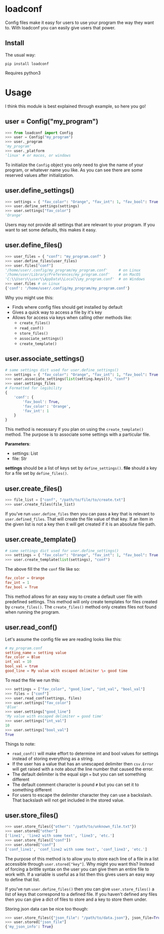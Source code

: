 # loadconf

Config files make it easy for users to use your program the way they
want to. With loadconf you can easily give users that power.

## Install

The usual way:

`pip install loadconf`

Requires python3

# Usage

I think this module is best explained through example, so here you go!

## user = Config("my_program")

``` python
>>> from loadconf import Config
>>> user = Config("my_program")
>>> user._program
'my_program'
>>> user._platform
'linux' # or macos, or windows
```

To initialize the `Config` object you only need to give the name of your
program, or whatever name you like. As you can see there are some
reserved values after initialization.

## user.define_settings()

``` python
>>> settings = { "fav_color": "Orange", "fav_int": 1, "fav_bool": True }
>>> user.define_settings(settings)
>>> user.settings["fav_color"]
'Orange'
```

Users may not provide all settings that are relevant to your program. If
you want to set some defaults, this makes it easy.

## user.define_files()

``` python
>>> user_files = { "conf": "my_program.conf" }
>>> user.define_files(user_files)
>>> user.files["conf"]
'/home/user/.config/my_program/my_program.conf'     # on Linux
'/home/user/Library/Preferences/my_program.conf'    # on MacOS
'C:\\Users\\user\\AppData\\Local\\my_program.conf'  # on Windows
>>> user.files # on Linux
{'conf': '/home/user/.config/my_program/my_program.conf'}
```

Why you might use this:

- Finds where config files should get installed by default
- Gives a quick way to access a file by it's key
- Allows for access via keys when calling other methods like:
  - `create_files()`
  - `read_conf()`
  - `store_files()`
  - `associate_settings()`
  - `create_template()`

## user.associate_settings()

``` python
# same settings dict used for user.define_settings()
>>> settings = { "fav_color": "Orange", "fav_int": 1, "fav_bool": True }
>>> user.associate_settings(list(setting.keys()), "conf")
>>> user.settings_files
# Formatted for legibility
{
    'conf': {
        'fav_bool': True,
        'fav_color': 'Orange',
        'fav_int': 1
    }
}
```

This method is necessary if you plan on using the `create_template()`
method. The purpose is to associate some settings with a particular
file.

**Parameters**:

- settings: List
- file: Str

**settings** should be a list of keys set by `define_settings()`.
**file** should a key for a file set by `define_files()`.

## user.create_files()

``` python
>>> file_list = ["conf", "/path/to/file/to/create.txt"]
>>> user.create_files(file_list)
```

If you've run `user.define_files` then you can pass a key that is
relevant to `user.defined_files`. That will create the file value of
that key. If an item in the given list is not a key then it will get
created if it is an absolute file path.

## user.create_template()

``` python
# same settings dict used for user.define_settings()
>>> settings = { "fav_color": "Orange", "fav_int": 1, "fav_bool": True }
>>> user.create_template(list(settings), "conf")
```

The above fill the the `conf` file like so:

``` conf
fav_color = Orange
fav_int = 1
fav_bool = True
```

This method allows for an easy way to create a default user file with
predefined settings. This method will only create templates for files
created by `create_files()`. The `create_files()` method only creates
files not found when running the program.

## user.read_conf()

Let's assume the config file we are reading looks like this:

``` conf
# my_program.conf
setting_name = setting value
fav_color = Blue
int_val = 10
bool_val = true
good_line = My value with escaped delimiter \= good time
```

To read the file we run this:

``` python
>>> settings = ["fav_color", "good_line", "int_val", "bool_val"]
>>> files = ["conf"]
>>> user.read_conf(settings, files)
>>> user.settings["fav_color"]
'Blue'
>>> user.settings["good_line"]
'My value with escaped delimiter = good time'
>>> user.settings["int_val"]
10
>>> user.settings["bool_val"]
True
```

Things to note:

- `read_conf()` will make effort to determine int and bool values for
  settings instead of storing everything as a string.
- If the user has a value that has an unescaped delimiter then
  `csv.Error` will get raised with a note about the line number that
  caused the error.
- The default delimiter is the equal sign `=` but you can set something
  different
- The default comment character is pound `#` but you can set it to
  something different
- For users to escape the delimiter character they can use a backslash.
  That backslash will not get included in the stored value.

## user.store_files()

``` python
>>> user.store_files({"other": "/path/to/unknown_file.txt"})
>>> user.stored["other"]
['line1', 'line2 with some text', 'line3', 'etc.']
>>> user.store_files(["conf"])
>>> user.stored["conf"]
['conf_line1', 'conf_line2 with some text', 'conf_line3', 'etc.']
```

The purpose of this method is to allow you to store each line of a file
in a list accessible through `user.stored["key"]`. Why might you want
this? Instead of forcing a brittle syntax on the user you can give them
an entire file to work with. If a variable is useful as a list then this
gives users an easy way to define that list.

If you've run `user.define_files()` then you can give
`user.store_files()` a list of keys that correspond to a defined file.
If you haven't defined any files then you can give a dict of files to
store and a key to store them under.

Storing json data can be nice too though:

``` python
>>> user.store_files({"json_file": "/path/to/data.json"}, json_file=True)
>>> user.stored["json_file"]
{'my_json_info': True}
```
